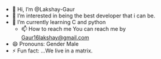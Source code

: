 - 👋 Hi, I’m @Lakshay-Gaur
- 👀 I’m interested in being the best developer that i can be.
- 🌱 I’m currently learning C and python
  - 📫 How to reach me You can reach me by Gaur16lakshay@gmail.com
- 😄 Pronouns: Gender Male
- ⚡ Fun fact: ...We live in a matrix.

<!---
Lakshay-Gaur/Lakshay-Gaur is a ✨ special ✨ repository because its `README.md` (this file) appears on your GitHub profile.
You can click the Preview link to take a look at your changes.
--->
